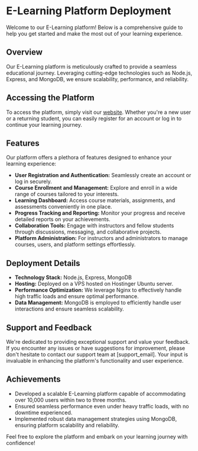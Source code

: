 # E-Learning Platform Deployment

Welcome to our E-Learning platform! Below is a comprehensive guide to help you get started and make the most out of your learning experience.

## Overview
Our E-Learning platform is meticulously crafted to provide a seamless educational journey. Leveraging cutting-edge technologies such as Node.js, Express, and MongoDB, we ensure scalability, performance, and reliability.

## Accessing the Platform
To access the platform, simply visit our [website](https://drahmadomar.com/). Whether you're a new user or a returning student, you can easily register for an account or log in to continue your learning journey.

## Features
Our platform offers a plethora of features designed to enhance your learning experience:
- **User Registration and Authentication:** Seamlessly create an account or log in securely.
- **Course Enrollment and Management:** Explore and enroll in a wide range of courses tailored to your interests.
- **Learning Dashboard:** Access course materials, assignments, and assessments conveniently in one place.
- **Progress Tracking and Reporting:** Monitor your progress and receive detailed reports on your achievements.
- **Collaboration Tools:** Engage with instructors and fellow students through discussions, messaging, and collaborative projects.
- **Platform Administration:** For instructors and administrators to manage courses, users, and platform settings effortlessly.

## Deployment Details
- **Technology Stack:** Node.js, Express, MongoDB
- **Hosting:** Deployed on a VPS hosted on Hostinger Ubuntu server.
- **Performance Optimization:** We leverage Nginx to effectively handle high traffic loads and ensure optimal performance.
- **Data Management:** MongoDB is employed to efficiently handle user interactions and ensure seamless scalability.

## Support and Feedback
We're dedicated to providing exceptional support and value your feedback. If you encounter any issues or have suggestions for improvement, please don't hesitate to contact our support team at [support_email]. Your input is invaluable in enhancing the platform's functionality and user experience.

## Achievements
- Developed a scalable E-Learning platform capable of accommodating over 10,000 users within two to three months.
- Ensured seamless performance even under heavy traffic loads, with no downtime experienced.
- Implemented robust data management strategies using MongoDB, ensuring platform scalability and reliability.

Feel free to explore the platform and embark on your learning journey with confidence!



